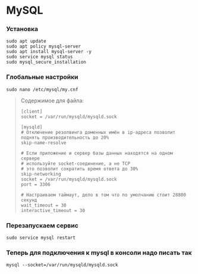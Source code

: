 # MySQL

### Установка
```
sudo apt update
sudo apt policy mysql-server
sudo apt install mysql-server -y
sudo service mysql status
sudo mysql_secure_installation
```

### Глобальные настройки
```
sudo nano /etc/mysql/my.cnf
```
> Содержимое для файла:
> ```
> [client]
> socket = /var/run/mysqld/mysqld.sock
>
> [mysqld]
> # Отключение резолвинга доменных имён в ip-адреса позволит поднять производительность до 20%
> skip-name-resolve
>
> # Если приложение и сервер базы данных находятся на одном сервере
> # используйте socket-соединение, а не TCP
> # это позволит сократить время ответа до 30%
> skip-networking
> socket = /var/run/mysqld/mysqld.sock
> port = 3306
>
> # Настраиваем таймаут, дело в том что по умолчанию стоит 28800 секунд
> wait_timeout = 30
> interactive_timeout = 30
> ```

### Перезапускаем сервис
```
sudo service mysql restart
```

### Теперь для подключения к mysql в консоли надо писать так
```
mysql --socket=/var/run/mysqld/mysqld.sock
```
